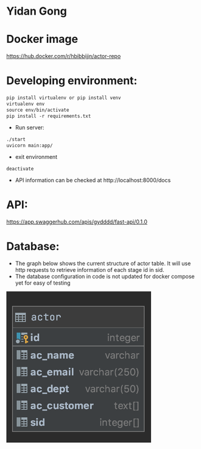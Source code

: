 # Yidan Gong

# Docker image
https://hub.docker.com/r/hbibbijjn/actor-repo

# Developing environment:
```
pip install virtualenv or pip install venv
virtualenv env
source env/bin/activate
pip install -r requirements.txt
```
* Run server:
```
./start
uvicorn main:app/
```
* exit environment
```
deactivate
```
* API information can be checked at http://localhost:8000/docs

# API:
https://app.swaggerhub.com/apis/gydddd/fast-api/0.1.0

# Database:
* The graph below shows the current structure of actor table. It will use http requests to retrieve information of each stage id in sid.
* The database configuration in code is not updated for docker compose yet for easy of testing

![](https://github.com/cs-497s-sp21-a-Orgitect/actors/blob/master/Screen%20Shot%202021-04-29%20at%202.13.05%20PM.png)
